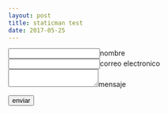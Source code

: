```yaml
---
layout: post
title: staticman test
date: 2017-05-25
---
```


<form method="POST" action="https://api.staticman.net/v2/entry/tpmgt/situvieraalas/gh-pages/comments">
  <input name="options[redirect]" type="hidden" value="blog/2017/05/25/staticman-test">
  <!-- e.g. "2016-01-02-this-is-a-post" -->
  <input name="options[slug]" type="hidden" value="{{ page.slug }}">
  <label><input name="fields[name]" type="text">nombre</label><br/>
  <label><input name="fields[email]" type="email">correo electronico</label><br/>
  <label><textarea name="fields[message]"></textarea>mensaje</label><br/>
  <input type="hidden" name="options[reCaptcha][siteKey]" value="6Lda0yQUAAAAADRhdZERZOAdCBbcdshzO7kdGBKJ">
  <input type="hidden" name="options[reCaptcha][secret]" value="XFbotxzieZhcnKzBo+2L1VtDcHJTnSTYPQ4/6yPo7fSVNqggwj78TEbx6dMZ5eTqLF1A34gbltteTVV9HkZW14/XsXQ2vbmcYl4YT08ES5Zk81CbvWiXUoWH6vJZ4z4BiOn8EgCQKaJtQQp3DZU/XGuF5QlDGxsQqVg9OIUzuRA=">
  
  <button type="submit">enviar</button>
</form>
